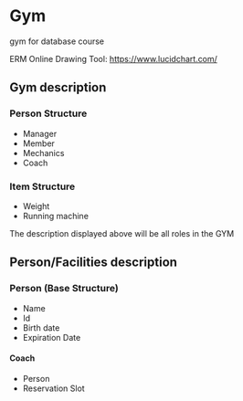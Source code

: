 # Gym
gym for database course

ERM Online Drawing Tool: https://www.lucidchart.com/

## Gym description

### Person Structure
- Manager
- Member
- Mechanics
- Coach

### Item Structure
- Weight
- Running machine

The description displayed above will be all roles in the GYM

## Person/Facilities description

### Person (Base Structure)
- Name
- Id
- Birth date
- Expiration Date

#### Coach
- Person
- Reservation Slot
